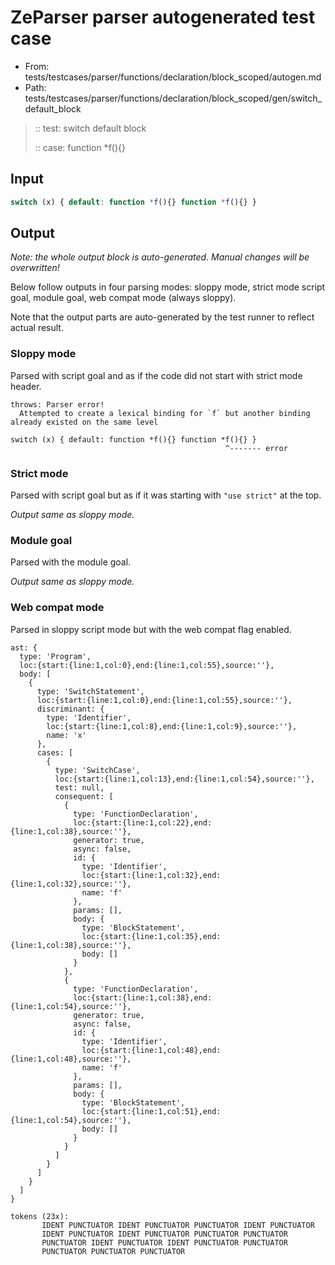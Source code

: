# ZeParser parser autogenerated test case

- From: tests/testcases/parser/functions/declaration/block_scoped/autogen.md
- Path: tests/testcases/parser/functions/declaration/block_scoped/gen/switch_default_block

> :: test: switch default block
>
> :: case: function *f(){}

## Input


`````js
switch (x) { default: function *f(){} function *f(){} }
`````

## Output

_Note: the whole output block is auto-generated. Manual changes will be overwritten!_

Below follow outputs in four parsing modes: sloppy mode, strict mode script goal, module goal, web compat mode (always sloppy).

Note that the output parts are auto-generated by the test runner to reflect actual result.

### Sloppy mode

Parsed with script goal and as if the code did not start with strict mode header.

`````
throws: Parser error!
  Attempted to create a lexical binding for `f` but another binding already existed on the same level

switch (x) { default: function *f(){} function *f(){} }
                                                ^------- error
`````

### Strict mode

Parsed with script goal but as if it was starting with `"use strict"` at the top.

_Output same as sloppy mode._

### Module goal

Parsed with the module goal.

_Output same as sloppy mode._

### Web compat mode

Parsed in sloppy script mode but with the web compat flag enabled.

`````
ast: {
  type: 'Program',
  loc:{start:{line:1,col:0},end:{line:1,col:55},source:''},
  body: [
    {
      type: 'SwitchStatement',
      loc:{start:{line:1,col:0},end:{line:1,col:55},source:''},
      discriminant: {
        type: 'Identifier',
        loc:{start:{line:1,col:8},end:{line:1,col:9},source:''},
        name: 'x'
      },
      cases: [
        {
          type: 'SwitchCase',
          loc:{start:{line:1,col:13},end:{line:1,col:54},source:''},
          test: null,
          consequent: [
            {
              type: 'FunctionDeclaration',
              loc:{start:{line:1,col:22},end:{line:1,col:38},source:''},
              generator: true,
              async: false,
              id: {
                type: 'Identifier',
                loc:{start:{line:1,col:32},end:{line:1,col:32},source:''},
                name: 'f'
              },
              params: [],
              body: {
                type: 'BlockStatement',
                loc:{start:{line:1,col:35},end:{line:1,col:38},source:''},
                body: []
              }
            },
            {
              type: 'FunctionDeclaration',
              loc:{start:{line:1,col:38},end:{line:1,col:54},source:''},
              generator: true,
              async: false,
              id: {
                type: 'Identifier',
                loc:{start:{line:1,col:48},end:{line:1,col:48},source:''},
                name: 'f'
              },
              params: [],
              body: {
                type: 'BlockStatement',
                loc:{start:{line:1,col:51},end:{line:1,col:54},source:''},
                body: []
              }
            }
          ]
        }
      ]
    }
  ]
}

tokens (23x):
       IDENT PUNCTUATOR IDENT PUNCTUATOR PUNCTUATOR IDENT PUNCTUATOR
       IDENT PUNCTUATOR IDENT PUNCTUATOR PUNCTUATOR PUNCTUATOR
       PUNCTUATOR IDENT PUNCTUATOR IDENT PUNCTUATOR PUNCTUATOR
       PUNCTUATOR PUNCTUATOR PUNCTUATOR
`````

